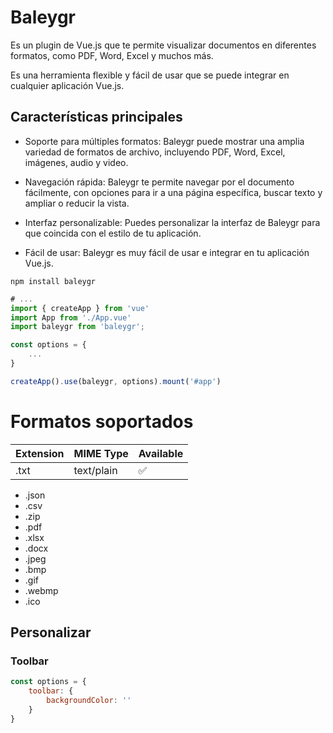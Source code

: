 # Baleygr 
Es un plugin de Vue.js que te permite visualizar documentos en diferentes formatos, como PDF, Word, Excel y muchos más. 

Es una herramienta flexible y fácil de usar que se puede integrar en cualquier aplicación Vue.js.

## Características principales
- Soporte para múltiples formatos: Baleygr puede mostrar una amplia variedad de formatos de archivo, incluyendo PDF, Word, Excel, imágenes, audio y video.

- Navegación rápida: Baleygr te permite navegar por el documento fácilmente, con opciones para ir a una página específica, buscar texto y ampliar o reducir la vista.

- Interfaz personalizable: Puedes personalizar la interfaz de Baleygr para que coincida con el estilo de tu aplicación.
- Fácil de usar: Baleygr es muy fácil de usar e integrar en tu aplicación Vue.js.

```batch
npm install baleygr
```
```js
# ...
import { createApp } from 'vue'
import App from './App.vue'
import baleygr from 'baleygr';

const options = {
    ...
}

createApp().use(baleygr, options).mount('#app')
```

# Formatos soportados
|Extension| MIME Type  | Available|
|---------|------------|----------|
|.txt      | text/plain | ✅ |
- .json
- .csv
- .zip
- .pdf
- .xlsx
- .docx
- .jpeg
- .bmp
- .gif
- .webmp
- .ico

## Personalizar
### Toolbar
```js
const options = {
    toolbar: {
        backgroundColor: ''
    }
}
```